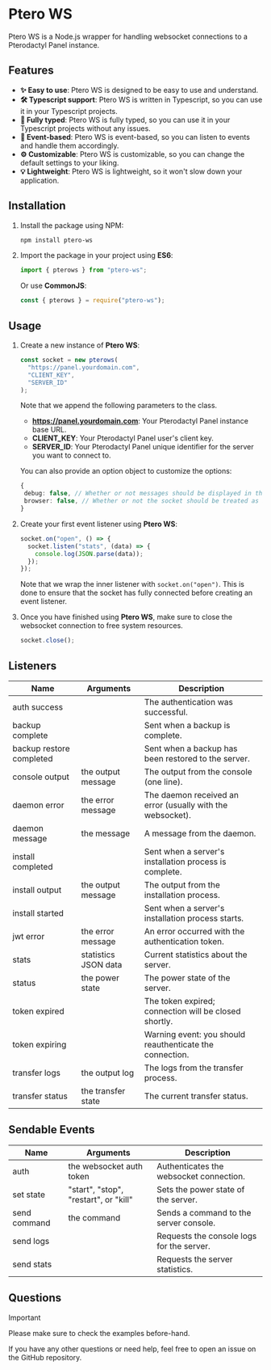 # Ptero WS

Ptero WS is a Node.js wrapper for handling websocket connections to a Pterodactyl Panel instance.

## Features

- **✨ Easy to use**: Ptero WS is designed to be easy to use and understand.
- **🛠️ Typescript support**: Ptero WS is written in Typescript, so you can use it in your Typescript projects.
- **📜 Fully typed**: Ptero WS is fully typed, so you can use it in your Typescript projects without any issues.
- **🔔 Event-based**: Ptero WS is event-based, so you can listen to events and handle them accordingly.
- **⚙️ Customizable**: Ptero WS is customizable, so you can change the default settings to your liking.
- **💡 Lightweight**: Ptero WS is lightweight, so it won't slow down your application.

## Installation

1. Install the package using NPM:
   ```bash
   npm install ptero-ws
   ```
2. Import the package in your project using **ES6**:
   ```typescript
   import { pterows } from "ptero-ws";
   ```
   Or use **CommonJS**:
   ```typescript
   const { pterows } = require("ptero-ws");
   ```

## Usage

1. Create a new instance of **Ptero WS**:

   ```typescript
   const socket = new pterows(
     "https://panel.yourdomain.com",
     "CLIENT_KEY",
     "SERVER_ID"
   );
   ```

   Note that we append the following parameters to the class.

   - **https://panel.yourdomain.com**: Your Pterodactyl Panel instance base URL.
   - **CLIENT_KEY**: Your Pterodactyl Panel user's client key.
   - **SERVER_ID**: Your Pterodactyl Panel unique identifier for the server you want to connect to.

   You can also provide an option object to customize the options:

   ```typescript
   {
    debug: false, // Whether or not messages should be displayed in the console when the socket is connected and closed.
    browser: false, // Whether or not the socket should be treated as a browser socket.
   }
   ```

2. Create your first event listener using **Ptero WS**:
   ```typescript
   socket.on("open", () => {
     socket.listen("stats", (data) => {
       console.log(JSON.parse(data));
     });
   });
   ```
   Note that we wrap the inner listener with `socket.on("open")`. This is done to ensure that the socket has fully connected before creating an event listener.
3. Once you have finished using **Ptero WS**, make sure to close the websocket connection to free system resources.
   ```typescript
   socket.close();
   ```

## Listeners

| Name                     | Arguments            | Description                                                |
| ------------------------ | -------------------- | ---------------------------------------------------------- |
| auth success             |                      | The authentication was successful.                         |
| backup complete          |                      | Sent when a backup is complete.                            |
| backup restore completed |                      | Sent when a backup has been restored to the server.        |
| console output           | the output message   | The output from the console (one line).                    |
| daemon error             | the error message    | The daemon received an error (usually with the websocket). |
| daemon message           | the message          | A message from the daemon.                                 |
| install completed        |                      | Sent when a server's installation process is complete.     |
| install output           | the output message   | The output from the installation process.                  |
| install started          |                      | Sent when a server's installation process starts.          |
| jwt error                | the error message    | An error occurred with the authentication token.           |
| stats                    | statistics JSON data | Current statistics about the server.                       |
| status                   | the power state      | The power state of the server.                             |
| token expired            |                      | The token expired; connection will be closed shortly.      |
| token expiring           |                      | Warning event: you should reauthenticate the connection.   |
| transfer logs            | the output log       | The logs from the transfer process.                        |
| transfer status          | the transfer state   | The current transfer status.                               |

## Sendable Events

| Name         | Arguments                             | Description                               |
| ------------ | ------------------------------------- | ----------------------------------------- |
| auth         | the websocket auth token              | Authenticates the websocket connection.   |
| set state    | "start", "stop", "restart", or "kill" | Sets the power state of the server.       |
| send command | the command                           | Sends a command to the server console.    |
| send logs    |                                       | Requests the console logs for the server. |
| send stats   |                                       | Requests the server statistics.           |

## Questions

> [!IMPORTANT]
> Please make sure to check the examples before-hand.

If you have any other questions or need help, feel free to open an issue on the GitHub repository.
